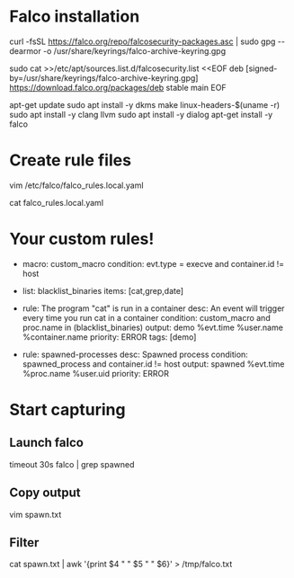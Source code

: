 # Falco installation 
curl -fsSL https://falco.org/repo/falcosecurity-packages.asc | sudo gpg --dearmor -o /usr/share/keyrings/falco-archive-keyring.gpg

sudo cat >>/etc/apt/sources.list.d/falcosecurity.list <<EOF
deb [signed-by=/usr/share/keyrings/falco-archive-keyring.gpg] https://download.falco.org/packages/deb stable main
EOF

apt-get update
sudo apt install -y dkms make linux-headers-$(uname -r)
sudo apt install -y clang llvm
sudo apt install -y dialog
apt-get install -y falco


# Create rule files
vim /etc/falco/falco_rules.local.yaml

cat falco_rules.local.yaml
# Your custom rules!

- macro: custom_macro
  condition: evt.type = execve and container.id != host

- list: blacklist_binaries
  items: [cat,grep,date]

- rule: The program "cat" is run in a container
  desc: An event will trigger every time you run cat in a container
  condition: custom_macro and proc.name in (blacklist_binaries)
  output: demo %evt.time %user.name %container.name
  priority: ERROR
  tags: [demo]

- rule: spawned-processes
  desc: Spawned process
  condition: spawned_process and container.id != host
  output: spawned %evt.time %proc.name %user.uid
  priority: ERROR

# Start capturing
## Launch falco
timeout 30s falco | grep spawned
## Copy output
vim spawn.txt
## Filter
cat spawn.txt | awk '{print $4 " " $5 " " $6}' > /tmp/falco.txt
